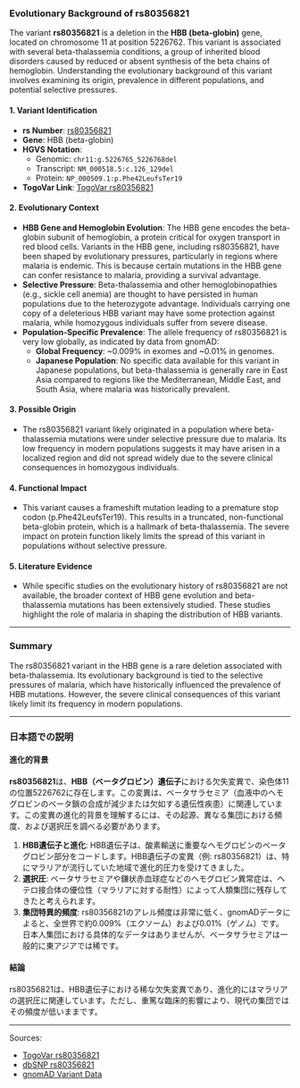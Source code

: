 ### Evolutionary Background of rs80356821

The variant **rs80356821** is a deletion in the **HBB (beta-globin)** gene, located on chromosome 11 at position 5226762. This variant is associated with several beta-thalassemia conditions, a group of inherited blood disorders caused by reduced or absent synthesis of the beta chains of hemoglobin. Understanding the evolutionary background of this variant involves examining its origin, prevalence in different populations, and potential selective pressures.

#### 1. **Variant Identification**
   - **rs Number**: [rs80356821](https://identifiers.org/dbsnp/rs80356821)
   - **Gene**: HBB (beta-globin)
   - **HGVS Notation**:
     - Genomic: `chr11:g.5226765_5226768del`
     - Transcript: `NM_000518.5:c.126_129del`
     - Protein: `NP_000509.1:p.Phe42LeufsTer19`
   - **TogoVar Link**: [TogoVar rs80356821](https://togovar.org/variant/tgv371136709)

#### 2. **Evolutionary Context**
   - **HBB Gene and Hemoglobin Evolution**: The HBB gene encodes the beta-globin subunit of hemoglobin, a protein critical for oxygen transport in red blood cells. Variants in the HBB gene, including rs80356821, have been shaped by evolutionary pressures, particularly in regions where malaria is endemic. This is because certain mutations in the HBB gene can confer resistance to malaria, providing a survival advantage.
   - **Selective Pressure**: Beta-thalassemia and other hemoglobinopathies (e.g., sickle cell anemia) are thought to have persisted in human populations due to the heterozygote advantage. Individuals carrying one copy of a deleterious HBB variant may have some protection against malaria, while homozygous individuals suffer from severe disease.
   - **Population-Specific Prevalence**: The allele frequency of rs80356821 is very low globally, as indicated by data from gnomAD:
     - **Global Frequency**: ~0.009% in exomes and ~0.01% in genomes.
     - **Japanese Population**: No specific data available for this variant in Japanese populations, but beta-thalassemia is generally rare in East Asia compared to regions like the Mediterranean, Middle East, and South Asia, where malaria was historically prevalent.

#### 3. **Possible Origin**
   - The rs80356821 variant likely originated in a population where beta-thalassemia mutations were under selective pressure due to malaria. Its low frequency in modern populations suggests it may have arisen in a localized region and did not spread widely due to the severe clinical consequences in homozygous individuals.

#### 4. **Functional Impact**
   - This variant causes a frameshift mutation leading to a premature stop codon (p.Phe42LeufsTer19). This results in a truncated, non-functional beta-globin protein, which is a hallmark of beta-thalassemia. The severe impact on protein function likely limits the spread of this variant in populations without selective pressure.

#### 5. **Literature Evidence**
   - While specific studies on the evolutionary history of rs80356821 are not available, the broader context of HBB gene evolution and beta-thalassemia mutations has been extensively studied. These studies highlight the role of malaria in shaping the distribution of HBB variants.

---

### Summary
The rs80356821 variant in the HBB gene is a rare deletion associated with beta-thalassemia. Its evolutionary background is tied to the selective pressures of malaria, which have historically influenced the prevalence of HBB mutations. However, the severe clinical consequences of this variant likely limit its frequency in modern populations.

---

### 日本語での説明

#### 進化的背景
**rs80356821**は、**HBB（ベータグロビン）遺伝子**における欠失変異で、染色体11の位置5226762に存在します。この変異は、ベータサラセミア（血液中のヘモグロビンのベータ鎖の合成が減少または欠如する遺伝性疾患）に関連しています。この変異の進化的背景を理解するには、その起源、異なる集団における頻度、および選択圧を調べる必要があります。

1. **HBB遺伝子と進化**: HBB遺伝子は、酸素輸送に重要なヘモグロビンのベータグロビン部分をコードします。HBB遺伝子の変異（例: rs80356821）は、特にマラリアが流行していた地域で進化的圧力を受けてきました。
2. **選択圧**: ベータサラセミアや鎌状赤血球症などのヘモグロビン異常症は、ヘテロ接合体の優位性（マラリアに対する耐性）によって人類集団に残存してきたと考えられます。
3. **集団特異的頻度**: rs80356821のアレル頻度は非常に低く、gnomADデータによると、全世界で約0.009%（エクソーム）および0.01%（ゲノム）です。日本人集団における具体的なデータはありませんが、ベータサラセミアは一般的に東アジアでは稀です。

#### 結論
rs80356821は、HBB遺伝子における稀な欠失変異であり、進化的にはマラリアの選択圧に関連しています。ただし、重篤な臨床的影響により、現代の集団ではその頻度が低いままです。

---

Sources:
- [TogoVar rs80356821](https://togovar.org/variant/tgv371136709)
- [dbSNP rs80356821](https://identifiers.org/dbsnp/rs80356821)
- [gnomAD Variant Data](https://gnomad.broadinstitute.org/variant/11-5226762-CAAAG-C?dataset=gnomad_r4)